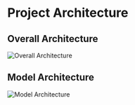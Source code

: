 # Project Architecture

## Overall Architecture

![Overall Architecture](images/architecture1.png)

## Model Architecture

![Model Architecture](images/architecture2.png)
